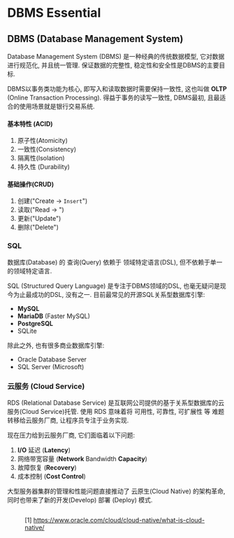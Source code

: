 # DBMS Essential

## DBMS (Database Management System)

Database Management System (DBMS) 是一种经典的传统数据模型, 它对数据进行规范化, 并且统一管理. 保证数据的完整性, 稳定性和安全性是DBMS的主要目标.&#x20;

DBMS以事务类功能为核心, 即写入和读取数据时需要保持一致性, 这也叫做 **OLTP** (Online Transaction Processing). 得益于事务的读写一致性, DBMS最初, 且最适合的使用场景就是银行交易系统.&#x20;

#### 基本特性 (ACID)

1. 原子性(Atomicity)
2. 一致性(Consistency)
3. 隔离性(Isolation)
4. 持久性 (Durability)

#### 基础操作(CRUD)

1. 创建("Create -> `Insert`")
2. 读取("Read -> ")
3. 更新("Update")
4. 删除("Delete")

### SQL

数据库(Database) 的 查询(Query) 依赖于 领域特定语言(DSL), 但不依赖于单一的领域特定语言.&#x20;

SQL (Structured Query Language) 是专注于DBMS领域的DSL, 也毫无疑问是现今为止最成功的DSL, 没有之一.  目前最常见的开源SQL关系型数据库引擎:

* **MySQL**
* **MariaDB** (Faster MySQL)
* **PostgreSQL**
* SQLite&#x20;

除此之外, 也有很多商业数据库引擎:

* Oracle Database Server
* SQL Server (Microsoft)

### 云服务 (Cloud Service)

RDS (Relational Database Service) 是互联网公司提供的基于关系型数据库的云服务(Cloud Service)托管. 使用 RDS 意味着将 可用性, 可靠性, 可扩展性 等 难题转移给云服务厂商, 让程序员专注于业务实现.&#x20;

现在压力给到云服务厂商, 它们面临着以下问题:

1. **I/O** 延迟 (**Latency**)&#x20;
2. 网络带宽容量 (**Network** Bandwidth **Capacity**)
3. 故障恢复 (**Recovery**)
4. 成本控制 (**Cost Control**)

大型服务器集群的管理和性能问题直接推动了 云原生(Cloud Native) 的架构革命, 同时也带来了新的开发(Develop) 部署 (Deploy) 模式.&#x20;

<figure><img src="../.gitbook/assets/rc24-cloud-native-evolution.avif" alt=""><figcaption><p>[1] <a href="https://www.oracle.com/cloud/cloud-native/what-is-cloud-native/">https://www.oracle.com/cloud/cloud-native/what-is-cloud-native/</a></p></figcaption></figure>
